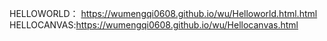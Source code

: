 HELLOWORLD： https://wumengqi0608.github.io/wu/Helloworld.html.html
HELLOCANVAS:https://wumengqi0608.github.io/wu/Hellocanvas.html

